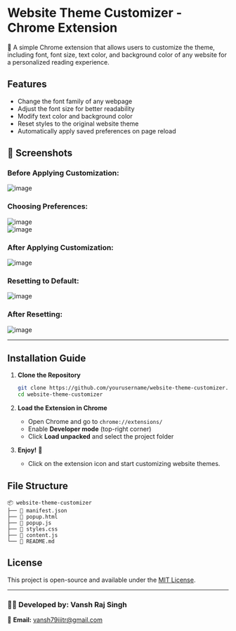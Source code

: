 # Website Theme Customizer - Chrome Extension

🎨 A simple Chrome extension that allows users to customize the theme, including font, font size, text color, and background color of any website for a personalized reading experience.

## Features
- Change the font family of any webpage
- Adjust the font size for better readability
- Modify text color and background color
- Reset styles to the original website theme
- Automatically apply saved preferences on page reload

## 📸 Screenshots

### Before Applying Customization:
![image](https://github.com/user-attachments/assets/924ca966-7384-4247-a004-3e124cc81203)

### Choosing Preferences:
![image](https://github.com/user-attachments/assets/d9e6f7c0-6bc5-47d1-b60e-18f39996d40f)  
![image](https://github.com/user-attachments/assets/72940b72-9672-4c39-b2a9-853b1b23991e)

### After Applying Customization:
![image](https://github.com/user-attachments/assets/ff8cbb2f-0e3a-4dc7-976c-4e2455eb0b50)

### Resetting to Default:
![image](https://github.com/user-attachments/assets/5494624c-09fb-4520-ab29-92912c61e908)

### After Resetting:
![image](https://github.com/user-attachments/assets/325a0b7d-0103-482d-8369-8798d19b8621)

---

## Installation Guide
1. **Clone the Repository**  
   ```sh
   git clone https://github.com/yourusername/website-theme-customizer.git
   cd website-theme-customizer
   ```

2. **Load the Extension in Chrome**  
   - Open Chrome and go to `chrome://extensions/`
   - Enable **Developer mode** (top-right corner)
   - Click **Load unpacked** and select the project folder

3. **Enjoy!** 🎉  
   - Click on the extension icon and start customizing website themes.

## File Structure
```
📦 website-theme-customizer
├── 📄 manifest.json
├── 📄 popup.html
├── 📄 popup.js
├── 📄 styles.css
├── 📄 content.js
└── 📄 README.md
```

## License
This project is open-source and available under the [MIT License](LICENSE).

---

### 👨‍💻 Developed by: **Vansh Raj Singh**  
📧 **Email:** vansh79iiitr@gmail.com
```


